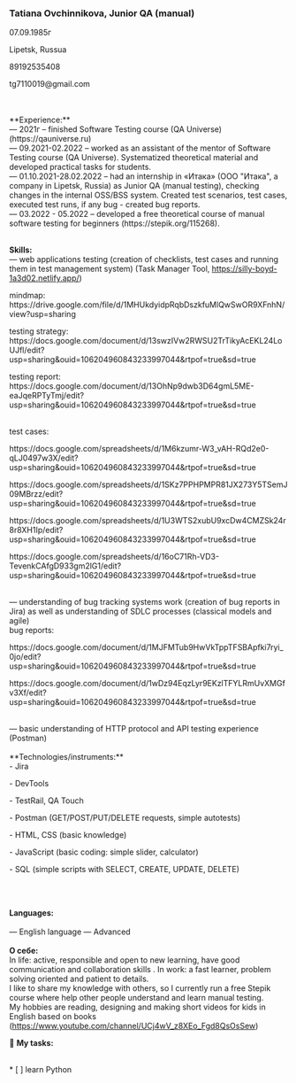 ### Tatiana Ovchinnikova, Junior QA (manual) 
07.09.1985г 
<p> Lipetsk, Russua </p>
<p> 89192535408 </p>
<p> tg7110019@gmail.com </p>

<br />

<br />
**Experience:**
<br />
— 2021г – finished Software Testing course (QA Universe) (https://qauniverse.ru)
<br />
— 09.2021-02.2022 – worked as an assistant of  the mentor of Software Testing course (QA Universe). Systematized theoretical material and developed practical tasks for students.
<br />
— 01.10.2021-28.02.2022 – had an internship in «Итака» (ООО "Итака", a company in Lipetsk, Russia) as Junior QA (manual testing), checking changes in the internal OSS/BSS system. Created test scenarios, test cases, executed test runs, if any bug - created bug reports.
<br />
— 03.2022 - 05.2022 – developed a free theoretical course of manual software testing for beginners (https://stepik.org/115268).
<br />
<br />

**Skills:**
<br />
— web applications testing (creation of checklists,  test cases  and running  them in test management system) (Task Manager Tool,  https://silly-boyd-1a3d02.netlify.app/)
<p> mindmap: https://drive.google.com/file/d/1MHUkdyidpRqbDszkfuMlQwSwOR9XFnhN/view?usp=sharing  </p>
<p> testing strategy: https://docs.google.com/document/d/13swzIVw2RWSU2TrTikyAcEKL24LoUJfl/edit?usp=sharing&ouid=106204960843233997044&rtpof=true&sd=true </p>
<p> testing report: https://docs.google.com/document/d/13OhNp9dwb3D64gmL5ME-eaJqeRPTyTmj/edit?usp=sharing&ouid=106204960843233997044&rtpof=true&sd=true </p>
<br />
test cases:
<p> https://docs.google.com/spreadsheets/d/1M6kzumr-W3_vAH-RQd2e0-qLJ0497w3X/edit?usp=sharing&ouid=106204960843233997044&rtpof=true&sd=true </p>
<p> https://docs.google.com/spreadsheets/d/1SKz7PPHPMPR81JX273Y5TSemJ09MBrzz/edit?usp=sharing&ouid=106204960843233997044&rtpof=true&sd=true </p>
<p> https://docs.google.com/spreadsheets/d/1U3WTS2xubU9xcDw4CMZSk24r8r8XH1Ip/edit?usp=sharing&ouid=106204960843233997044&rtpof=true&sd=true </p>
<p> https://docs.google.com/spreadsheets/d/16oC71Rh-VD3-TevenkCAfgD933gm2lG1/edit?usp=sharing&ouid=106204960843233997044&rtpof=true&sd=true </p>
<br />
— understanding of bug tracking systems work (creation of bug reports in Jira) as well as understanding of SDLC processes (classical models and agile)
<br />
bug reports:
<p> https://docs.google.com/document/d/1MJFMTub9HwVkTppTFSBApfki7ryi_0jo/edit?usp=sharing&ouid=106204960843233997044&rtpof=true&sd=true </p>
<p> https://docs.google.com/document/d/1wDz94EqzLyr9EKzlTFYLRmUvXMGfv3Xf/edit?usp=sharing&ouid=106204960843233997044&rtpof=true&sd=true </p>

<br />
— basic understanding of HTTP protocol and API testing experience (Postman)
<br />
<br />
**Technologies/instruments:**
<br />
-	Jira
<p>-	DevTools </p>
<p>-	TestRail, QA Touch </p>
<p>-	Postman (GET/POST/PUT/DELETE requests, simple autotests)</p>
<p>-	HTML, CSS (basic knowledge)</p>
<p>-	JavaScript (basic coding: simple slider, calculator)</p>
<p>-	SQL (simple scripts with SELECT, CREATE, UPDATE, DELETE)</p>

<br />
<br />

**Languages:**  
<br />
— English language — Advanced
<br />
<br />
**О себе:**
<br />
In life: active, responsible and open to new learning, have good communication and collaboration skills .
In work: a fast learner, problem solving oriented and patient to details.
<br />
I like to share my knowledge with others, so I currently run a free Stepik course where help other people understand and learn manual testing.
<br />
My hobbies are reading, designing and making short videos for kids in English based on books (https://www.youtube.com/channel/UCj4wV_z8XEo_Fgd8QsOsSew) 

🚧 **My tasks:**
<!-- TODO-IST:START -->
<br />
* [ ] learn Python       
<!-- TODO-IST:END -->
